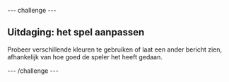 --- challenge ---

## Uitdaging: het spel aanpassen

Probeer verschillende kleuren te gebruiken of laat een ander bericht zien, afhankelijk van hoe goed de speler het heeft gedaan.

--- /challenge ---